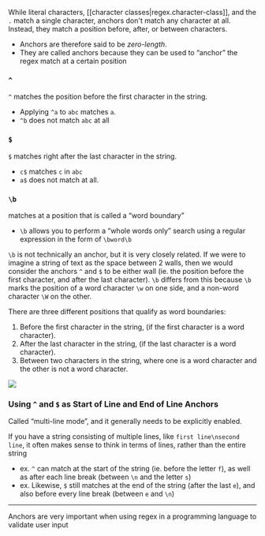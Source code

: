 
While literal characters, [[character classes|regex.character-class]], and the `.` match a single character, anchors don't match any character at all. Instead, they match a position before, after, or between characters.
- Anchors are therefore said to be *zero-length*.
- They are called anchors because they can be used to “anchor” the regex match at a certain position

### `^`
`^` matches the position before the first character in the string.
- Applying `^a` to `abc` matches `a`.
- `^b` does not match `abc` at all

### `$`
`$` matches right after the last character in the string.
- `c$` matches `c` in `abc`
- `a$` does not match at all.

### `\b`
matches at a position that is called a “word boundary”
- `\b` allows you to perform a “whole words only” search using a regular expression in the form of `\bword\b`

`\b` is not technically an anchor, but it is very closely related. If we were to imagine a string of text as the space between 2 walls, then we would consider the anchors `^` and `$` to be either wall (ie. the position before the first character, and after the last character). `\b` differs from this because `\b` marks the position of a word character `\w` on one side, and a non-word character `\W` on the other.

There are three different positions that qualify as word boundaries:
1. Before the first character in the string, (if the first character is a word character).
2. After the last character in the string, (if the last character is a word character).
3. Between two characters in the string, where one is a word character and the other is not a word character.

![](/assets/images/2021-11-28-14-22-35.png)

### Using `^` and `$` as Start of Line and End of Line Anchors
Called “multi-line mode”, and it generally needs to be explicitly enabled.

If you have a string consisting of multiple lines, like `first line\nsecond line`, it often makes sense to think in terms of lines, rather than the entire string
- ex. `^` can match at the start of the string (ie. before the letter `f`), as well as after each line break (between `\n` and the letter `s`)
- ex. Likewise, `$` still matches at the end of the string (after the last `e`), and also before every line break (between `e` and `\n`)

* * *

Anchors are very important when using regex in a programming language to validate user input
